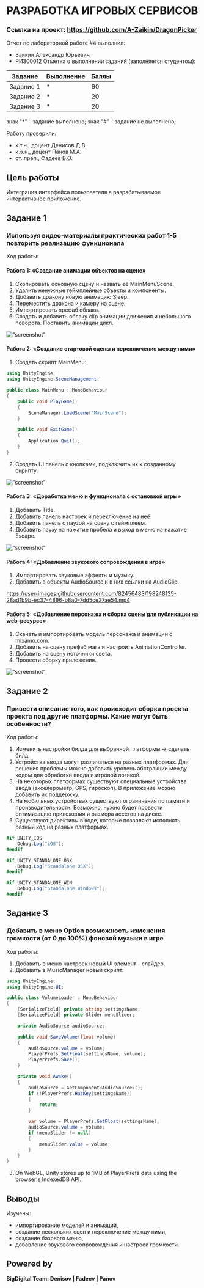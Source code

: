 # РАЗРАБОТКА ИГРОВЫХ СЕРВИСОВ
### Ссылка на проект: https://github.com/A-Zaikin/DragonPicker
Отчет по лабораторной работе #4 выполнил:
- Заикин Александр Юрьевич
- РИ300012
Отметка о выполнении заданий (заполняется студентом):

| Задание | Выполнение | Баллы |
| ------ | ------ | ------ |
| Задание 1 | * | 60 |
| Задание 2 | * | 20 |
| Задание 3 | * | 20 |

знак "*" - задание выполнено; знак "#" - задание не выполнено;

Работу проверили:
- к.т.н., доцент Денисов Д.В.
- к.э.н., доцент Панов М.А.
- ст. преп., Фадеев В.О.

## Цель работы
Интеграция интерфейса пользователя в разрабатываемое интерактивное приложение.

## Задание 1
### Используя видео-материалы практических работ 1-5 повторить реализацию функционала
Ход работы:
#### Работа 1: «Создание анимации объектов на сцене»
1) Скопировать основную сцену и назвать её MainMenuScene.
2) Удалить ненужные геймплейные объекты и компоненты.
3) Добавить дракону новую анимацию Sleep.
4) Переместить дракона и камеру на сцене.
5) Импортировать префаб облака.
6) Создать и добавить облаку clip анимации движения и небольшого поворота. Поставить анимации цикл.

!["screenshot"](Screenshots/1.webp)

#### Работа 2: «Создание стартовой сцены и переключение между ними»
1) Создать скрипт MainMenu:
```cs
using UnityEngine;
using UnityEngine.SceneManagement;

public class MainMenu : MonoBehaviour
{
    public void PlayGame()
    {
        SceneManager.LoadScene("MainScene");
    }

    public void ExitGame()
    {
        Application.Quit();
    }
}
```
2) Создать UI панель с кнопками, подключить их к созданному скрипту.

!["screenshot"](Screenshots/2.webp)

#### Работа 3: «Доработка меню и функционала с остановкой игры»
1) Добавить Title.
2) Добавить панель настроек и переключение на неё.
3) Добавить панель с паузой на сцену с геймплеем.
4) Добавить паузу на нажатие пробела и выход в меню на нажатие Escape.

!["screenshot"](Screenshots/3.webp)

#### Работа 4: «Добавление звукового сопровождения в игре»
1) Импортировать звуковые эффекты и музыку.
2) Добавить в объекты AudioSource и в них ссылки на AudioClip.

https://user-images.githubusercontent.com/82456483/198248135-28ad1b9b-ec37-4896-b8a0-7dd5ce27ae54.mp4

#### Работа 5: «Добавление персонажа и сборка сцены для публикации на web-ресурсе»
1) Скачать и импортировать модель персонажа и анимации с mixamo.com.
2) Добавить на сцену префаб мага и настроить AnimationController.
3) Добавить на сцену источники света.
4) Провести сборку приложения.

!["screenshot"](Screenshots/5.webp)

## Задание 2
### Привести описание того, как происходит сборка проекта проекта под другие платформы. Какие могут быть особенности?
Ход работы:
1) Изменить настройки билда для выбранной платформы -> сделать билд.
2) Устройства ввода могут различаться на разных платформах. Для решения проблемы можно добавить уровень абстракции между кодом для обработки ввода и игровой логикой.
3) На некоторых платформах существуют специальные устройства ввода (акселерометр, GPS, гироскоп). В приложение можно добавить их поддержку.
4) На мобильных устройствах существуют ограничения по памяти и производительности. Возможно, нужно будет провести оптимизацию приложения и размера ассетов на диске.
5) Существуют директивы в коде, которые позволяют исполнять разный код на разных платформах.
```cs
#if UNITY_IOS
    Debug.Log("iOS");
#endif

#if UNITY_STANDALONE_OSX
    Debug.Log("Standalone OSX");
#endif

#if UNITY_STANDALONE_WIN
    Debug.Log("Standalone Windows");
#endif
```

## Задание 3
### Добавить в меню Option возможность изменения громкости (от 0 до 100%) фоновой музыки в игре
Ход работы:
1) Добавить в меню настроек новый UI элемент - слайдер.
2) Добавить в MusicManager новый скрипт:
```cs
using UnityEngine;
using UnityEngine.UI;

public class VolumeLoader : MonoBehaviour
{
    [SerializeField] private string settingsName;
    [SerializeField] private Slider menuSlider;

    private AudioSource audioSource;

    public void SaveVolume(float volume)
    {
        audioSource.volume = volume;
        PlayerPrefs.SetFloat(settingsName, volume);
        PlayerPrefs.Save();
    }

    private void Awake()
    {
        audioSource = GetComponent<AudioSource>();
        if (!PlayerPrefs.HasKey(settingsName))
        {
            return;
        }

        var volume = PlayerPrefs.GetFloat(settingsName);
        audioSource.volume = volume;
        if (menuSlider != null)
        {
            menuSlider.value = volume;
        }
    }
}
```
3) On WebGL, Unity stores up to 1MB of PlayerPrefs data using the browser's IndexedDB API.




## Выводы

Изучены:
- импортирование моделей и анимаций,
- создание нескольких сцен и переключение между ними,
- создание базового меню,
- добавление звукового сопровождения и настроек громкости.

## Powered by

**BigDigital Team: Denisov | Fadeev | Panov**
